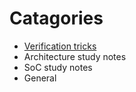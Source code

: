 # Catagories
 - [Verification tricks](verification_tricks/verification_teicks_index.md)
 - Architecture study notes
 - SoC study notes
 - General